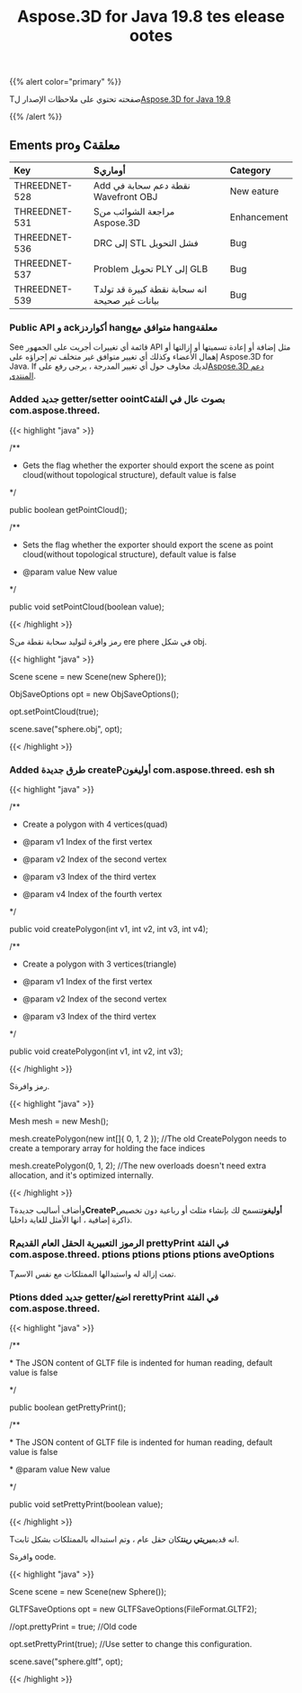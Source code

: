 ﻿---
title: Aspose.3D for Java 19.8 tes elease ootes
type: docs
weight: 50
url: /ar/java/aspose-3d-for-java-19-8-release-notes/
---
{{% alert color="primary" %}} 

Tصفحته تحتوي على ملاحظات الإصدار ل[Aspose.3D for Java 19.8](https://repository.aspose.com/webapp/#/artifacts/browse/tree/General/repo/com/aspose/aspose-3d/19.8)

{{% /alert %}} 
## **Ements proو Cمعلقة**

|**Key**|**Sأوماري**|**Category**|
|:- |:- |:- |
|THREEDNET-528|Add نقطة دعم سحابة في Wavefront OBJ|New eature|
|THREEDNET-531|Sمراجعة الشوائب من Aspose.3D|Enhancement|
|THREEDNET-536 |DRC إلى STL فشل التحويل|Bug|
|THREEDNET-537|Problem تحويل PLY إلى GLB|Bug|
|THREEDNET-539|Tانه سحابة نقطة كبيرة قد تولد بيانات غير صحيحة|Bug|
### **Public API و ackأكواردز hangمتوافق مع hangمعلقة**
See قائمة أي تغييرات أجريت على الجمهور API مثل إضافة أو إعادة تسميتها أو إزالتها أو إهمال الأعضاء وكذلك أي تغيير متوافق غير متخلف تم إجراؤه على Aspose.3D for Java. If لديك مخاوف حول أي تغيير المدرجة ، يرجى رفع على[Aspose.3D دعم المنتدى](https://forum.aspose.com/c/3d).
### **Added جديد getter/setter oointCبصوت عال في الفئة com.aspose.threed.**
{{< highlight "java" >}}

 /**

 * Gets the flag whether the exporter should export the scene as point cloud(without topological structure), default value is false

 */

public boolean getPointCloud();

/**

 * Sets the flag whether the exporter should export the scene as point cloud(without topological structure), default value is false

 * @param value New value

 */

public void setPointCloud(boolean value);

{{< /highlight >}}

Sرمز وافرة لتوليد سحابة نقطة من ere phere في شكل obj.

{{< highlight "java" >}}

 Scene scene = new Scene(new Sphere());

ObjSaveOptions opt = new ObjSaveOptions();

opt.setPointCloud(true);

scene.save("sphere.obj", opt);

{{< /highlight >}}
### **Added طرق جديدة createPأوليغون com.aspose.threed. esh sh**
{{< highlight "java" >}}

 /**

 * Create a polygon with 4 vertices(quad)

 * @param v1 Index of the first vertex

 * @param v2 Index of the second vertex

 * @param v3 Index of the third vertex

 * @param v4 Index of the fourth vertex

 */

public void createPolygon(int v1, int v2, int v3, int v4);

/**

 * Create a polygon with 3 vertices(triangle)

 * @param v1 Index of the first vertex

 * @param v2 Index of the second vertex

 * @param v3 Index of the third vertex

 */

public void createPolygon(int v1, int v2, int v3);

{{< /highlight >}}

Sرمز وافرة.

{{< highlight "java" >}}

 Mesh mesh = new Mesh();

mesh.createPolygon(new int[]{ 0, 1, 2 }); //The old CreatePolygon needs to create a temporary array for holding the face indices

mesh.createPolygon(0, 1, 2); //The new overloads doesn't need extra allocation, and it's optimized internally.

{{< /highlight >}}

Tوأضاف أساليب جديدة**CreatePأوليغون**تسمح لك بإنشاء مثلث أو رباعية دون تخصيص ذاكرة إضافية ، انها الأمثل للغاية داخليا.


### **Rالرموز التعبيرية الحقل العام القديم prettyPrint في الفئة com.aspose.threed. ptions ptions ptions ptions aveOptions**
Tتمت إزالة له واستبدالها الممتلكات مع نفس الاسم.
### **Ptions dded جديد getter/اضع rerettyPrint في الفئة com.aspose.threed.**
{{< highlight "java" >}}

 /**

\* The JSON content of GLTF file is indented for human reading, default value is false

*/

public boolean getPrettyPrint();

/**

\* The JSON content of GLTF file is indented for human reading, default value is false

\* @param value New value

*/

public void setPrettyPrint(boolean value);

{{< /highlight >}}

Tانه قديم**بريتي رينت**كان حقل عام ، وتم استبداله بالممتلكات بشكل ثابت.

Sوافرة oode.

{{< highlight "java" >}}

 Scene scene = new Scene(new Sphere());

GLTFSaveOptions opt = new GLTFSaveOptions(FileFormat.GLTF2);

//opt.prettyPrint = true; //Old code

opt.setPrettyPrint(true); //Use setter to change this configuration.

scene.save("sphere.gltf", opt);

{{< /highlight >}}




